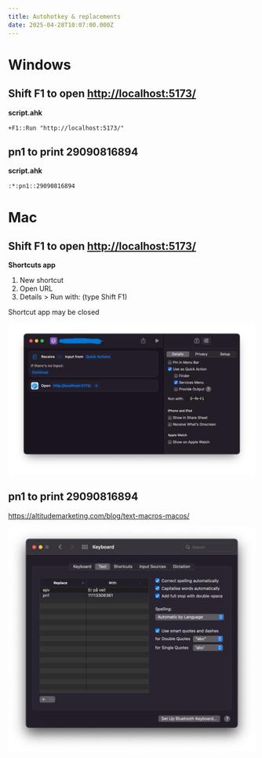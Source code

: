 ```yaml
---
title: Autohotkey & replacements
date: 2025-04-28T10:07:00.000Z
---
```

# Windows

## Shift F1 to open <http://localhost:5173/>

**script.ahk**

```
+F1::Run "http://localhost:5173/"
```

## pn1 to print 29090816894

**script.ahk**

```
:*:pn1::29090816894 
```

# Mac

## Shift F1 to open <http://localhost:5173/>

**Shortcuts app**

1. New shortcut
2. Open URL
3. Details > Run with: (type Shift F1)

Shortcut app may be closed

![Shortcut app](/images/open-website.png)

## pn1 to print 29090816894

<https://altitudemarketing.com/blog/text-macros-macos/>

![Settings app](/images/mac-macros.png)




